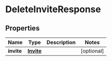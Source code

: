 

# DeleteInviteResponse


## Properties

Name | Type | Description | Notes
------------ | ------------- | ------------- | -------------
**invite** | [**Invite**](Invite.md) |  |  [optional]



